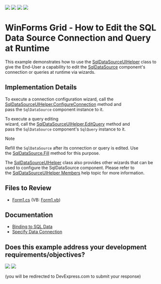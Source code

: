 <!-- default badges list -->
![](https://img.shields.io/endpoint?url=https://codecentral.devexpress.com/api/v1/VersionRange/128582891/23.2.3%2B)
[![](https://img.shields.io/badge/Open_in_DevExpress_Support_Center-FF7200?style=flat-square&logo=DevExpress&logoColor=white)](https://supportcenter.devexpress.com/ticket/details/T292798)
[![](https://img.shields.io/badge/📖_How_to_use_DevExpress_Examples-e9f6fc?style=flat-square)](https://docs.devexpress.com/GeneralInformation/403183)
[![](https://img.shields.io/badge/💬_Leave_Feedback-feecdd?style=flat-square)](#does-this-example-address-your-development-requirementsobjectives)
<!-- default badges end -->
# WinForms Grid - How to Edit the SQL Data Source Connection and Query at Runtime

This example demonstrates how to use the [SqlDataSourceUIHelper](https://docs.devexpress.com/WindowsForms/DevExpress.DataAccess.UI.Sql.SqlDataSourceUIHelper) class to give the End-User a capability to edit the [SqlDataSource](https://docs.devexpress.com/CoreLibraries/DevExpress.DataAccess.Sql.SqlDataSource) component's connection or queries at runtime via wizards.

## Implementation Details

To execute a connection configuration wizard, call the [SqlDataSourceUIHelper.ConfigureConnection](https://docs.devexpress.com/WindowsForms/devexpress.dataaccess.ui.sql.sqldatasourceuihelper.configureconnection.overloads) method and pass the `SqlDataSource` component instance to it.

To execute a query editing wizard, call the [SqlDataSourceUIHelper.EditQuery](https://docs.devexpress.com/WindowsForms/devexpress.dataaccess.ui.sql.sqldatasourceuihelper.editquery.overloads) method and pass the `SqlDataSource` component's `SqlQuery` instance to it.

> [!Note]
> Refill the `SqlDataSource` after its connection or query is edited. Use the [SqlDataSource.Fill](https://docs.devexpress.com/CoreLibraries/devexpress.dataaccess.sql.sqldatasource.fill.overloads) method for this purpose.

The [SqlDataSourceUIHelper](https://docs.devexpress.com/WindowsForms/DevExpress.DataAccess.UI.Sql.SqlDataSourceUIHelper) class also provides other wizards that can be used to configure the SqlDataSource component. Please refer to the [SqlDataSourceUIHelper Members](https://docs.devexpress.com/WindowsForms/DevExpress.DataAccess.UI.Sql.SqlDataSourceUIHelper._members) help topic for more information.

## Files to Review
* [Form1.cs](./CS/T292798/Form1.cs) (VB: [Form1.vb](./VB/T292798/Form1.vb))

## Documentation

* [Binding to SQL Data](https://docs.devexpress.com/WindowsForms/18167/common-features/data-binding/binding-to-sql-data)
* [Specify Data Connection](https://docs.devexpress.com/CoreLibraries/403634/devexpress-data-library/data-sources/use-the-sql-data-source/specify-data-connection)
<!-- feedback -->
## Does this example address your development requirements/objectives?

[<img src="https://www.devexpress.com/support/examples/i/yes-button.svg"/>](https://www.devexpress.com/support/examples/survey.xml?utm_source=github&utm_campaign=winforms-grid-edit-the-sqldatasource-connection-and-query-at-runtime&~~~was_helpful=yes) [<img src="https://www.devexpress.com/support/examples/i/no-button.svg"/>](https://www.devexpress.com/support/examples/survey.xml?utm_source=github&utm_campaign=winforms-grid-edit-the-sqldatasource-connection-and-query-at-runtime&~~~was_helpful=no)

(you will be redirected to DevExpress.com to submit your response)
<!-- feedback end -->

